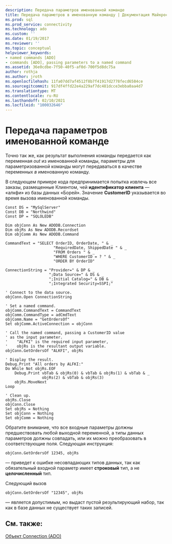 ```yaml
---
description: Передача параметров именованной команде
title: Передача параметров в именованную команду | Документация Майкрософт
ms.prod: sql
ms.prod_service: connectivity
ms.technology: ado
ms.custom: ''
ms.date: 01/19/2017
ms.reviewer: ''
ms.topic: conceptual
helpviewer_keywords:
- named commands [ADO]
- commands [ADO], passing parameters to a named command
ms.assetid: 36e0cdbe-7f50-40f5-af0d-700f5d8dc75a
author: rothja
ms.author: jroth
ms.openlocfilehash: 11fa07dd7af4512f8b7f41917d2778fecd6584ce
ms.sourcegitcommit: 917df4ffd22e4a229af7dc481dcce3ebba0aa4d7
ms.translationtype: MT
ms.contentlocale: ru-RU
ms.lasthandoff: 02/10/2021
ms.locfileid: "100032646"
---
```

# <a name="passing-parameters-to-a-named-command"></a>Передача параметров именованной команде
Точно так же, как результат выполнения команды передается как переменная *out* из именованной команды, параметры для параметризованной команды могут передаваться в качестве переменных *в* именованную команду.  
  
 В следующем примере кода предпринимается попытка извлечь все заказы, размещенные Клиентом, чей **идентификатор клиента** — «алкфи» из базы данных «Борей». Значение **CustomerID** указывается во время вызова именованной команды.  
  
```  
Const DS = "MySqlServer"  
Const DB = "Northwind"  
Const DP = "SQLOLEDB"  
  
Dim objConn As New ADODB.Connection  
Dim objRs As New ADODB.Recordset  
Dim objComm As New ADODB.Command  
  
CommandText = "SELECT OrderID, OrderDate, " & _  
                     "RequiredDate, ShippedDate " & _  
                     "FROM Orders " & _  
                     "WHERE CustomerID = ? " & _  
                     "ORDER BY OrderID"  
  
ConnectionString = "Provider=" & DP & _  
                   ";Data Source=" & DS & _  
                   ";Initial Catalog=" & DB & _  
                   ";Integrated Security=SSPI;"  
  
' Connect to the data source.  
objConn.Open ConnectionString  
  
' Set a named command.  
objComm.CommandText = CommandText  
objComm.CommandType = adCmdText  
objComm.Name = "GetOrdersOf"  
Set objComm.ActiveConnection = objConn  
  
' Call the named command, passing a CustomerID value  
' as the input parameter.   
'    "ALFKI" is the required input parameter,  
'    objRs is the resultant output variable.  
objConn.GetOrdersOf "ALKFI", objRs  
  
' Display the result.  
Debug.Print "All orders by ALFKI:"  
Do While Not objRs.EOF  
    Debug.Print vbTab & objRs(0) & vbTab & objRs(1) & vbTab & _  
                objRs(2) & vbTab & objRs(3)  
    objRs.MoveNext  
Loop  
  
' Clean up.  
objRs.Close  
objConn.Close  
Set objRs = Nothing  
Set objConn = Nothing  
Set objComm = Nothing  
```  
  
 Обратите внимание, что все входные параметры должны предшествовать любой выходной переменной, а типы данных параметров должны совпадать, или их можно преобразовать в соответствующие поля. Следующая инструкция:  
  
```  
objConn.GetOrdersOf 12345, objRs  
```  
  
 — приведет к ошибке несовпадающих типов данных, так как обязательный входной параметр имеет **строковый** тип, а не **целочисленный** тип.  
  
 Следующий вызов  
  
```  
objConn.GetOrdersOf "12345", objRs  
```  
  
 — является допустимым, но выдаст пустой результирующий набор, так как в базе данных не существует таких записей.  
  
## <a name="see-also"></a>См. также:  
 [Объект Connection (ADO)](../../../ado/reference/ado-api/connection-object-ado.md)
